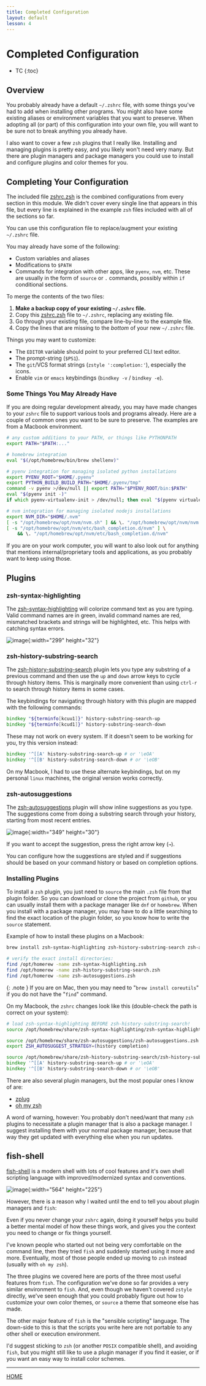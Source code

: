 ```yaml
---
title: Completed Configuration
layout: default
lesson: 4
---
```

# Completed Configuration

- TC
{:toc}

## Overview

You probably already have a default `~/.zshrc` file, with some things you've had to add when installing other programs. You might also have some existing aliases or environment variables that you want to preserve. When adopting all (or part) of this configuration into your own file, you will want to be sure not to break anything you already have.

I also want to cover a few `zsh` plugins that I really like. Installing and managing plugins is pretty easy, and you likely won't need very many. But there are plugin managers and package managers you could use to install and configure plugins and color themes for you.

## Completing Your Configuration

The included file [zshrc.zsh](./zshrc.zsh) is the combined configurations from every section in this module. We didn't cover every single line that appears in this file, but every line is explained in the example `zsh` files included with all of the sections so far.

You can use this configuration file to replace/augment your existing `~/.zshrc` file.

You may already have some of the following:

- Custom variables and aliases
- Modifications to `$PATH`
- Commands for integration with other apps, like `pyenv`, `nvm`, etc. These are usually in the form of `source` or `.` commands, possibly within `if` conditional sections.

To merge the contents of the two files:

1. **Make a backup copy of your existing `~/.zshrc` file.**
2. Copy this [zshrc.zsh](./zshrc.zsh) file to `~/.zshrc`, replacing any existing file.
3. Go through your existing file, compare line-by-line to the example file.
4. Copy the lines that are missing to the _bottom_ of your new `~/.zshrc` file.

Things you may want to customize:

- The `EDITOR` variable should point to your preferred CLI text editor.
- The prompt-string (`$PS1`).
- The `git`/VCS format strings (`zstyle ':completion:'`), especially the icons.
- Enable `vim` or `emacs` keybindings (`bindkey -v` / `bindkey -e`).

### Some Things You May Already Have

If you are doing regular development already, you may have made changes to your `zshrc` file to support various tools and programs already. Here are a couple of common ones you want to be sure to preserve. The examples are from a Macbook environment.

```zsh
# any custom additions to your PATH, or things like PYTHONPATH
export PATH="$PATH:..."

# homebrew integration
eval "$(/opt/homebrew/bin/brew shellenv)"

# pyenv integration for managing isolated python installations
export PYENV_ROOT="$HOME/.pyenv"
export PYTHON_BUILD_BUILD_PATH="$HOME/.pyenv/tmp"
command -v pyenv >/dev/null || export PATH="$PYENV_ROOT/bin:$PATH"
eval "$(pyenv init -)"
if which pyenv-virtualenv-init > /dev/null; then eval "$(pyenv virtualenv-init -)"; fi

# nvm integration for managing isolated nodejs installations
export NVM_DIR="$HOME/.nvm"
[ -s "/opt/homebrew/opt/nvm/nvm.sh" ] && \. "/opt/homebrew/opt/nvm/nvm.sh"
[ -s "/opt/homebrew/opt/nvm/etc/bash_completion.d/nvm" ] \
    && \. "/opt/homebrew/opt/nvm/etc/bash_completion.d/nvm"
```

If you are on your work computer, you will want to also look out for anything that mentions internal/proprietary tools and applications, as you probably want to keep using those.

## Plugins

### zsh-syntax-highlighting

The [zsh-syntax-highlighting](https://github.com/zsh-users/zsh-syntax-highlighting) will colorize command text as you are typing. Valid command names are in green, invalid command names are red, mismatched brackets and strings will be highlighted, etc. This helps with catching syntax errors.

![image](./images/syntax-highlighting.avif){:width="299" height="32"}

### zsh-history-substring-search

The [zsh-history-substring-search](https://github.com/zsh-users/zsh-history-substring-search) plugin lets you type any substring of a previous command and then use the `up` and `down` arrow keys to cycle through history items. This is marginally more convenient than using `ctrl-r` to search through history items in some cases.

The keybindings for navigating through history with this plugin are mapped with the following commands:

```zsh
bindkey "${terminfo[kcuu1]}" history-substring-search-up
bindkey "${terminfo[kcud1]}" history-substring-search-down
```

These may not work on every system. If it doesn't seem to be working for you, try this version instead:

```zsh
bindkey '^[[A' history-substring-search-up # or '\eOA'
bindkey '^[[B' history-substring-search-down # or '\eOB'
```

On my Macbook, I had to use these alternate keybindings, but on my personal `linux` machines, the original version works correctly.

### zsh-autosuggestions

The [zsh-autosuggestions](https://www.nerdfonts.com/font-downloads) plugin will show inline suggestions as you type. The suggestions come from doing a substring search through your history, starting from most recent entries.

![image](./images/autosuggestions.avif){:width="349" height="30"}

If you want to accept the suggestion, press the right arrow key (`→`).

You can configure how the suggestions are styled and if suggestions should be based on your command history or based on completion options.


### Installing Plugins

To install a `zsh` plugin, you just need to `source` the main `.zsh` file from that plugin folder. So you can download or clone the project from `github`, or you can usually install them with a package manager like `dnf` or `homebrew`. When you install with a package manager, you may have to do a little searching to find the exact location of the plugin folder, so you know how to write the `source` statement.

Example of how to install these plugins on a Macbook:

```zsh
brew install zsh-syntax-highlighting zsh-history-substring-search zsh-autosuggestions

# verify the exact install directories:
find /opt/homerew -name zsh-syntax-highlighting.zsh
find /opt/homerew -name zsh-history-substring-search.zsh
find /opt/homerew -name zsh-autosuggestions.zsh
```

{: .note }
If you are on Mac, then you may need to "`brew install coreutils`" if you do not have the "`find`" command.

On my Macbook, the `zshrc` changes look like this (double-check the path is correct on your system):

```zsh
# load zsh-syntax-highlighting BEFORE zsh-history-substring-search!
source /opt/homebrew/share/zsh-syntax-highlighting/zsh-syntax-highlighting.zsh

source /opt/homebrew/share/zsh-autosuggestions/zsh-autosuggestions.zsh
export ZSH_AUTOSUGGEST_STRATEGY=(history completion)

source /opt/homebrew/share/zsh-history-substring-search/zsh-history-substring-search.zsh
bindkey '^[[A' history-substring-search-up # or '\eOA'
bindkey '^[[B' history-substring-search-down # or '\eOB'
```

There are also several plugin managers, but the most popular ones I know of are:

- [zplug](https://github.com/zplug/zplug)
- [oh my zsh](https://github.com/ohmyzsh/ohmyzsh)

A word of warning, however: You probably don't need/want that many `zsh` plugins to necessitate a plugin manager that is also a package manager. I suggest installing them with your normal package manager, because that way they get updated with everything else when you run updates.

## fish-shell

[fish-shell](https://fishshell.com/) is a modern shell with lots of cool features and it's own shell scripting language with improved/modernized syntax and conventions.

![image](./images/fish-shell.avif){:width="564" height="225"}

However, there is a reason why I waited until the end to tell you about plugin managers and `fish`:

Even if you never change your `zshrc` again, doing it yourself helps you build a better mental model of how these things work, and gives you the context you need to change or fix things yourself.

I've known people who started out not being very comfortable on the command line, then they tried `fish` and suddenly started using it more and more. Eventually, most of those people ended up moving to `zsh` instead (usually with `oh my zsh`).

The three plugins we covered here are ports of the three most useful features from `fish`. The configuration we've done so far provides a very similar environment to `fish`. And, even though we haven't covered `zstyle` directly, we've seen enough that you could probably figure out how to customize your own color themes, or `source` a theme that someone else has made.

The other major feature of `fish` is the "sensible scripting" language. The down-side to this is that the scripts you write here are not portable to any other shell or execution environment.

I'd suggest sticking to `zsh` (or another `POSIX` compatible shell), and avoiding `fish`, but you might still like to use a plugin manager if you find it easier, or if you want an easy way to install color schemes.

---

[HOME](../)
